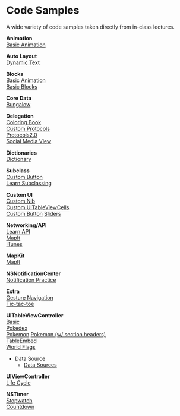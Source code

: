 # Code Samples

A wide variety of code samples taken directly from in-class lectures.

**Animation**  
[Basic Animation](https://github.com/accesscode-2-2/code-samples/blob/master/assets/basic_animation.gif?raw=true)  

**Auto Layout**  
[Dynamic Text](https://github.com/accesscode-2-2/code-samples/tree/master/dynamic_text_layout)

**Blocks**  
[Basic Animation](https://github.com/accesscode-2-2/code-samples/blob/master/assets/basic_animation.gif?raw=true)    
[Basic Blocks](https://github.com/accesscode-2-2/code-samples/tree/master/BasicBlocks)

**Core Data**  
[Bungalow](https://github.com/accesscode-2-2/code-samples/tree/master/Bungalow)

**Delegation**  
[Coloring Book](https://github.com/accesscode-2-2/code-samples/tree/master/ColoringBook)  
[Custom Protocols](https://github.com/accesscode-2-2/code-samples/tree/master/CustomProtocols)  
[Protocols2.0](https://github.com/accesscode-2-2/code-samples/tree/master/Protocols2.0)  
[Social Media View](https://github.com/accesscode-2-2/code-samples/tree/master/TimerProject)  

**Dictionaries**  
[Dictionary](https://github.com/accesscode-2-2/code-samples/tree/master/dictionary)

**Subclass**  
[Custom Button](https://github.com/accesscode-2-2/code-samples/tree/master/CustomButtonSubclass)  
[Learn Subclassing](https://github.com/accesscode-2-2/code-samples/tree/master/LearnSubclassing)

**Custom UI**  
[Custom Nib](https://github.com/accesscode-2-2/code-samples/tree/master/CustomNibView)  
[Custom UITableViewCells](https://github.com/accesscode-2-2/code-samples/tree/master/CustomTableViewCells)  
[Custom Button](https://github.com/accesscode-2-2/code-samples/tree/master/CustomButtonSubclass) 
[Sliders](https://github.com/accesscode-2-2/code-samples/tree/master/sliders)

**Networking/API**  
[Learn API](https://github.com/accesscode-2-2/code-samples/tree/master/LearnAPI)  
[MapIt](https://github.com/accesscode-2-2/code-samples/tree/master/MapIt)   
[iTunes](https://github.com/accesscode-2-2/code-samples/tree/master/iTunesAPIPlayground)

**MapKit**  
[MapIt](https://github.com/accesscode-2-2/code-samples/tree/master/MapIt)  

**NSNotificationCenter**  
[Notification Practice](https://github.com/accesscode-2-2/code-samples/tree/master/NotificationPractice) 

**Extra**  
[Gesture Navigation](https://github.com/accesscode-2-2/code-samples/tree/master/SlackGestures)  
[Tic-tac-toe](https://github.com/accesscode-2-2/code-samples/tree/master/table_exercise)

**UITableViewController**  
[Basic](https://github.com/accesscode-2-2/code-samples/tree/master/table_exercise)  
[Pokedex](https://github.com/accesscode-2-2/code-samples/tree/master/PKPokedex)  
[Pokemon](https://github.com/accesscode-2-2/code-samples/tree/master/pokemon_table_view)
[Pokemon (w/ section headers)](https://github.com/accesscode-2-2/code-samples/tree/master/pokemon_table_view_w_headers)  
[TableEmbed](https://github.com/accesscode-2-2/code-samples/tree/master/TableEmbed)    
[World Flags](https://github.com/accesscode-2-2/code-samples/tree/master/flags)
* Data Source
  * [Data Sources](https://github.com/accesscode-2-2/code-samples/tree/master/data_sources)

**UIViewController**  
[Life Cycle](https://github.com/accesscode-2-2/code-samples/tree/master/iTunesAPIPlayground)

**NSTimer**  
[Stopwatch](https://github.com/accesscode-2-2/code-samples/tree/master/StopWatchDemo)  
[Countdown](https://github.com/accesscode-2-2/code-samples/tree/master/TimerProject)

